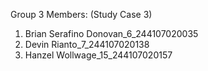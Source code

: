 Group 3 Members: (Study Case 3)
1. Brian Serafino Donovan_6_244107020035
2. Devin Rianto_7_244107020138
3. Hanzel Wollwage_15_244107020157
